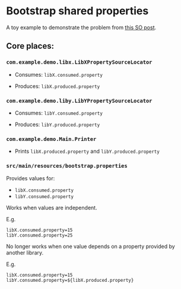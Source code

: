 # Bootstrap shared properties

A toy example to demonstrate the problem from [this SO post](https://stackoverflow.com/questions/64355183/sharing-properties-between-bootstrap-configurations).


## Core places:

### `com.example.demo.libx.LibXPropertySourceLocator`

* Consumes: `libX.consumed.property`

* Produces: `libX.produced.property`

### `com.example.demo.liby.LibYPropertySourceLocator`
 
* Consumes: `libY.consumed.property`

* Produces: `libY.produced.property`


### `com.example.demo.Main.Printer`

* Prints `libX.produced.property` and `libY.produced.property`


### `src/main/resources/bootstrap.properties` 

Provides values for:

* `libX.consumed.property`
* `libY.consumed.property`

Works when values are independent.

E.g.
```
libX.consumed.property=15
libY.consumed.property=25
```

No longer works when one value depends on a property provided by another library. 

E.g.

```
libX.consumed.property=15
libY.consumed.property=${libX.produced.property}
```

